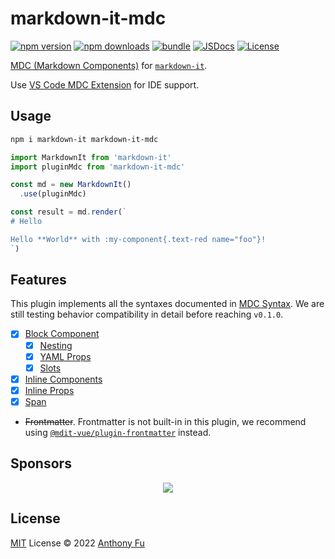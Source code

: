 # markdown-it-mdc

[![npm version][npm-version-src]][npm-version-href]
[![npm downloads][npm-downloads-src]][npm-downloads-href]
[![bundle][bundle-src]][bundle-href]
[![JSDocs][jsdocs-src]][jsdocs-href]
[![License][license-src]][license-href]

[MDC (Markdown Components)](https://content.nuxtjs.org/guide/writing/mdc) for [`markdown-it`](https://github.com/markdown-it/markdown-it).

Use [VS Code MDC Extension](https://marketplace.visualstudio.com/items?itemName=Nuxt.mdc) for IDE support.

## Usage

```bash
npm i markdown-it markdown-it-mdc
```

```ts
import MarkdownIt from 'markdown-it'
import pluginMdc from 'markdown-it-mdc'

const md = new MarkdownIt()
  .use(pluginMdc)

const result = md.render(`
# Hello

Hello **World** with :my-component{.text-red name="foo"}!
`)
```

## Features

This plugin implements all the syntaxes documented in [MDC Syntax](https://content.nuxtjs.org/guide/writing/mdc). We are still testing behavior compatibility in detail before reaching `v0.1.0`.

- [x] [Block Component](https://content.nuxtjs.org/guide/writing/mdc#block-components)
  - [x] [Nesting](https://content.nuxtjs.org/guide/writing/mdc#nesting)
  - [x] [YAML Props](https://content.nuxtjs.org/guide/writing/mdc#yaml-props)
  - [x] [Slots](https://content.nuxtjs.org/guide/writing/mdc#slots)
- [x] [Inline Components](https://content.nuxtjs.org/guide/writing/mdc#inline-components)
- [x] [Inline Props](https://content.nuxtjs.org/guide/writing/mdc#props)
- [x] [Span](https://content.nuxtjs.org/guide/writing/mdc#span-text)
- ~~Frontmatter~~. Frontmatter is not built-in in this plugin, we recommend using [`@mdit-vue/plugin-frontmatter`](https://github.com/mdit-vue/mdit-vue/tree/main/packages/plugin-frontmatter) instead.

## Sponsors

<p align="center">
  <a href="https://cdn.jsdelivr.net/gh/antfu/static/sponsors.svg">
    <img src='https://cdn.jsdelivr.net/gh/antfu/static/sponsors.svg'/>
  </a>
</p>

## License

[MIT](./LICENSE) License © 2022 [Anthony Fu](https://github.com/antfu)

<!-- Badges -->

[npm-version-src]: https://img.shields.io/npm/v/markdown-it-mdc?style=flat&colorA=080f12&colorB=1fa669
[npm-version-href]: https://npmjs.com/package/markdown-it-mdc
[npm-downloads-src]: https://img.shields.io/npm/dm/markdown-it-mdc?style=flat&colorA=080f12&colorB=1fa669
[npm-downloads-href]: https://npmjs.com/package/markdown-it-mdc
[bundle-src]: https://img.shields.io/bundlephobia/minzip/markdown-it-mdc?style=flat&colorA=080f12&colorB=1fa669&label=minzip
[bundle-href]: https://bundlephobia.com/result?p=markdown-it-mdc
[license-src]: https://img.shields.io/github/license/antfu/markdown-it-mdc.svg?style=flat&colorA=080f12&colorB=1fa669
[license-href]: https://github.com/antfu/markdown-it-mdc/blob/main/LICENSE
[jsdocs-src]: https://img.shields.io/badge/jsdocs-reference-080f12?style=flat&colorA=080f12&colorB=1fa669
[jsdocs-href]: https://www.jsdocs.io/package/markdown-it-mdc
